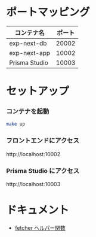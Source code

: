 # ポートマッピング

| コンテナ名    | ポート |
| ------------- | ------ |
| exp-next-db   | 20002  |
| exp-next-app  | 10002  |
| Prisma Studio | 10003  |

# セットアップ

### コンテナを起動

```bash
make up
```

### フロントエンドにアクセス

http://localhost:10002

### Prisma Studio にアクセス

http://localhost:10003

# ドキュメント

- [fetcher ヘルパー関数](src/docs/fetcher.md)

